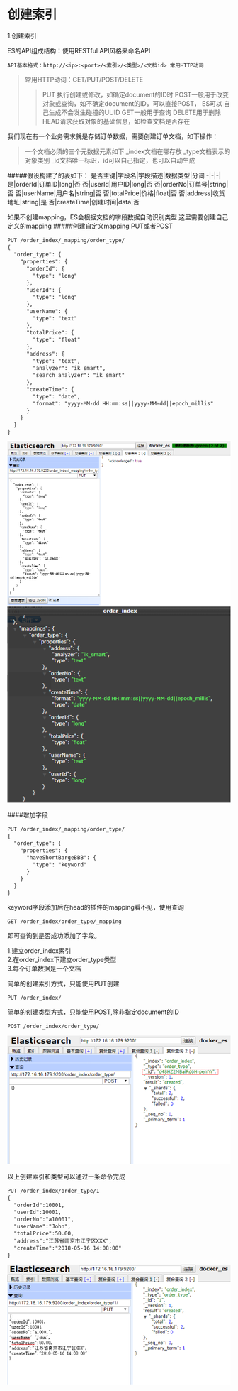# 创建索引

1.创建索引  

  
ES的API组成结构：使用RESTful API风格来命名API
```
API基本格式：http://<ip>:<port>/<索引>/<类型>/<文档id> 常用HTTP动词
```
>常用HTTP动词：GET/PUT/POST/DELETE 
>>PUT 执行创建或修改，如确定document的ID时
>>POST一般用于改变对象或查询，如不确定document的ID，可以直接POST， ES可以  自己生成不会发生碰撞的UUID
>>GET一般用于查询
>>DELETE用于删除
>>HEAD请求获取对象的基础信息，如检查文档是否存在




我们现在有一个业务需求就是存储订单数据，需要创建订单文档，如下操作：
>一个文档必须的三个元数据元素如下
_index文档在哪存放
_type文档表示的对象类别
_id文档唯一标识，id可以自己指定，也可以自动生成


#####假设构建了的表如下：
是否主键|字段名|字段描述|数据类型|分词
-|-|-|
是|orderId|订单ID|long|否
否|userId|用户ID|long|否
否|orderNo|订单号|string|否
否|userName|用户名|string|否
否|totalPrice|价格|float|否
否|address|收货地址|string|是
否|createTime|创建时间|data|否

如果不创建mapping，ES会根据文档的字段数据自动识别类型
这里需要创建自己定义的mapping
#####创建自定义mapping
PUT或者POST
```
PUT /order_index/_mapping/order_type/
{
  "order_type": {
    "properties": {
      "orderId": {
        "type": "long"
      },
      "userId": {
        "type": "long"
      },
      "userName": {
        "type": "text"
      },
      "totalPrice": {
        "type": "float"
      },
      "address": {
        "type": "text",
        "analyzer": "ik_smart",
        "search_analyzer": "ik_smart"
      },
      "createTime": {
        "type": "date",
        "format": "yyyy-MM-dd HH:mm:ss||yyyy-MM-dd||epoch_millis"
      }
    }
  }
}
```

![](/assets/7.png)
![](/assets/8.png)


####增加字段

```
PUT /order_index/_mapping/order_type/
{
  "order_type": {
    "properties": {
      "haveShortBargeBBB": {
        "type": "keyword"
      }
    }
  }
}
```

keyword字段添加后在head的插件的mapping看不见，使用查询

```
GET /order_index/order_type/_mapping
```

即可查询到是否成功添加了字段。


1.建立order_index索引  
2.在order_index下建立order_type类型  
3.每个订单数据是一个文档

简单的创建索引方式，只能使用PUT创建

```\`
PUT /order_index/
```

简单的创建类型方式，只能使用POST,除非指定document的ID

```
POST /order_index/order_type/
```
![](/assets/4.png)


以上创建索引和类型可以通过一条命令完成
```
PUT /order_index/order_type/1
{
  "orderId":10001,
  "userId":10001,
  "orderNo":"a10001",
  "userName":"John",
  "totalPrice":50.00,
  "address":"江苏省南京市江宁区XXX",
  "createTime":"2018-05-16 14:08:00"
}
```
![](/assets/5.png)




